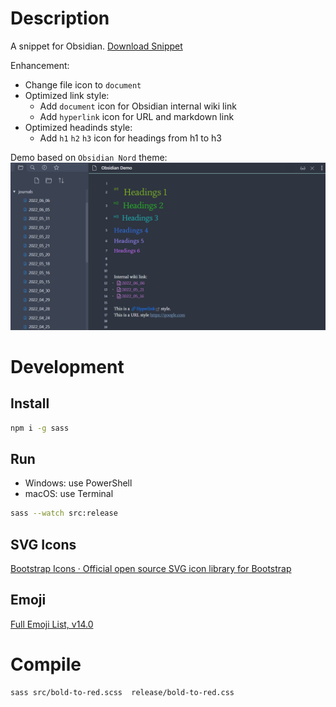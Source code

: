 
# Description

A snippet for Obsidian. [Download Snippet](release/bold-to-red.css)

Enhancement:

- Change file icon to `document`
- Optimized link style:
    - Add `document` icon for Obsidian internal wiki link
    - Add `hyperlink` icon for URL and markdown link
- Optimized headinds style:
    - Add `h1` `h2` `h3` icon for headings from h1 to h3

Demo based on `Obsidian Nord` theme:
![](demo.png)

# Development
## Install
```bash
npm i -g sass
```
## Run
- Windows: use PowerShell
- macOS: use Terminal

```bash
sass --watch src:release
```

## SVG Icons
[Bootstrap Icons · Official open source SVG icon library for Bootstrap](https://icons.getbootstrap.com/)

## Emoji
[Full Emoji List, v14.0](https://unicode.org/emoji/charts-14.0/full-emoji-list.html)


# Compile
```bash
sass src/bold-to-red.scss  release/bold-to-red.css
```